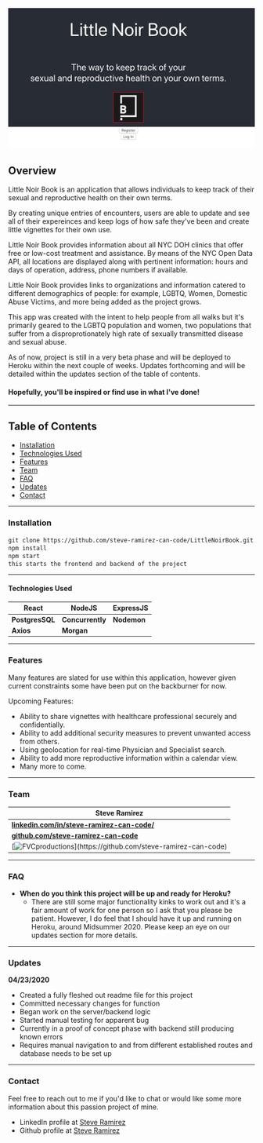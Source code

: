 <img src="assets/LNB.png" title="Little Noir Book" alt="Little Noir Book"/>

## Overview

Little Noir Book is an application that allows individuals to keep track of their sexual and reproductive health on their own terms. 

By creating unique entries of encounters, users are able to update and see all of their expereinces and keep logs of how safe they've been and create little vignettes for their own use. 

Little Noir Book provides information about all NYC DOH clinics that offer free or low-cost treatment and assistance. By means of the NYC Open Data API, all locations are displayed along with pertinent information: hours and days of operation, address, phone numbers if available.

Little Noir Book provides links to organizations and information catered to different demographics of people: for example, LGBTQ, Women, Domestic Abuse Victims, and more being added as the project grows.

This app was created with the intent to help people from all walks but it's primarily geared to the LGBTQ population and women, two populations that suffer from a disproprotionately high rate of sexually transmitted disease and sexual abuse. 

As of now, project is still in a very beta phase and will be deployed to Heroku within the next couple of weeks. Updates forthcoming and will be detailed within the updates section of the table of contents.

#### Hopefully, you'll be inspired or find use in what I've done!

---

## Table of Contents

- [Installation](#installation)
- [Technologies Used](#technologies-used )
- [Features](#features)
- [Team](#team)
- [FAQ](#faq)
- [Updates](#updates)
- [Contact](#contact)





---
### Installation

```
git clone https://github.com/steve-ramirez-can-code/LittleNoirBook.git
npm install
npm start
this starts the frontend and backend of the project 
```
---
#### Technologies Used
|React|NodeJS|ExpressJS|
|--|--|--|
|**PostgresSQL**|**Concurrently**|**Nodemon**|
|**Axios**|**Morgan**||
---
### Features

Many features are slated for use within this application, however given current constraints some have been put on the backburner for now. 

Upcoming Features:

- Ability to share vignettes with healthcare professional securely and confidentially.
- Ability to add additional security measures to prevent unwanted access from others.
- Using geolocation for real-time Physician and Specialist search.
- Ability to add more reproductive information within a calendar view.
- Many more to come.

---
### Team

|Steve Ramirez|
|---|
|<a href="https://www.linkedin.com/in/steve-ramirez-can-code/" target="_blank">**linkedin.com/in/steve-ramirez-can-code/**</a> |
|<a href="https://github.com/steve-ramirez-can-code" target="_blank">**github.com/steve-ramirez-can-code**</a> |
| [![FVCproductions](https://avatars3.githubusercontent.com/u/32886887?s=400&amp;u=a1b53d611b9e836a4d08817dd0e0618e24d39853&s=200")](https://github.com/steve-ramirez-can-code)|

---


### FAQ

- **When do you think this project will be up and ready for Heroku?**
    - There are still some major functionality kinks to work out and it's a fair amount of work for one person so I ask that you please be patient. However, I do feel that I should have it up and running on Heroku, around Midsummer 2020. Please keep an eye on our updates section for more details.

---
### Updates  
**04/23/2020**
- Created a fully fleshed out readme file for this project
- Committed necessary changes for function
- Began work on the server/backend logic
- Started manual testing for apparent bug
- Currently in a proof of concept phase with backend still producing known errors
- Requires manual navigation to and from different established routes and database needs to be set up

---

### Contact

Feel free to reach out to me if you'd like to chat or would like some more information about this passion project of mine. 

- LinkedIn profile at <a href="https://www.linkedin.com/in/steve-ramirez-can-code/" target="_blank"> Steve Ramirez</a>
- Github profile at <a href="https://github.com/steve-ramirez-can-code" target="_blank"> Steve Ramirez</a>


